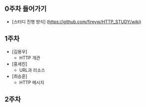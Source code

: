 ## 0주차 들어가기 
- [스터디 진행 방식] (https://github.com/fireyw/HTTP_STUDY/wiki)

## 1주차
- [김용우]
    - HTTP 개관
- [홍세진] 
    - URL과 리소스
- [최승훈] 
    - HTTP 메시지

## 2주차


